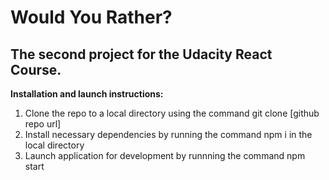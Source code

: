 Would You Rather? 
=======

## The second project for the Udacity React Course.

 **Installation and launch instructions:**
 1. Clone the repo to a local directory using the command git clone [github repo url]
 2. Install necessary dependencies by running the command npm i in the local directory
 3. Launch application for development by runnning the command npm start

 
